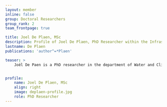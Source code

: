 ```yaml
---
layout: member
inline: false
group: Doctoral Researchers
group_rank: 2
team_frontpage: true

title: Joel De Plaen, MSc
description: Profile of Joel De Plaen, PhD Researcher within the Infrastructure Group.
lastname: De Plaen
publications: 'author^=*Plaen'

teaser: >
    Joël De Paen is a PhD researcher in the department of Water and Climate Risk (WCR) of the Institute for Environmental Studies (IVM) at Vrije Universiteit Amsterdam.


profile:
    name: Joel De Plaen, MSc
    align: right
    image: deplaen-profile.jpg
    role: PhD Researcher
---
```



